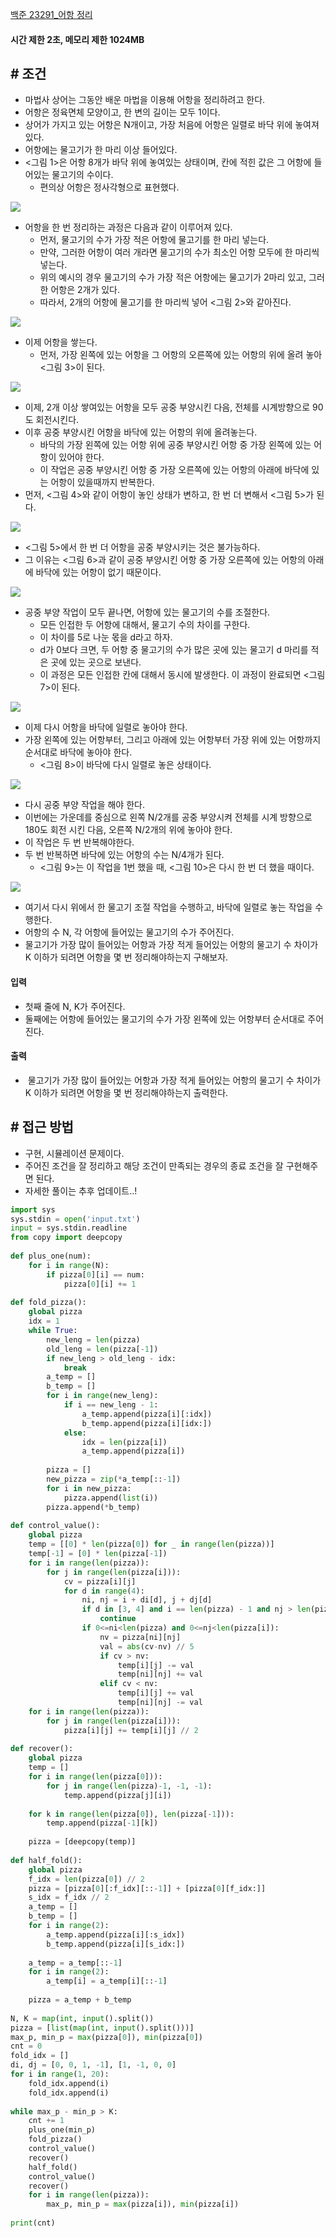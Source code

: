 
[백준 23291_어항 정리](https://www.acmicpc.net/problem/23291)


#### **시간 제한 2초, 메모리 제한 1024MB**

## **# 조건**

- 마법사 상어는 그동안 배운 마법을 이용해 어항을 정리하려고 한다. 
- 어항은 정육면체 모양이고, 한 변의 길이는 모두 1이다. 
- 상어가 가지고 있는 어항은 N개이고, 가장 처음에 어항은 일렬로 바닥 위에 놓여져 있다. 
- 어항에는 물고기가 한 마리 이상 들어있다. 
- <그림 1>은 어항 8개가 바닥 위에 놓여있는 상태이며, 칸에 적힌 값은 그 어항에 들어있는 물고기의 수이다. 
	- 편의상 어항은 정사각형으로 표현했다.

![](Algorithm/baekjoon/assets/Pasted%20image%2020230608191543.png)

- 어항을 한 번 정리하는 과정은 다음과 같이 이루어져 있다.
	- 먼저, 물고기의 수가 가장 적은 어항에 물고기를 한 마리 넣는다. 
	- 만약, 그러한 어항이 여러 개라면 물고기의 수가 최소인 어항 모두에 한 마리씩 넣는다. 
	- 위의 예시의 경우 물고기의 수가 가장 적은 어항에는 물고기가 2마리 있고, 그러한 어항은 2개가 있다. 
	- 따라서, 2개의 어항에 물고기를 한 마리씩 넣어 <그림 2>와 같아진다.

![](Algorithm/baekjoon/assets/Pasted%20image%2020230608191627.png)

- 이제 어항을 쌓는다. 
	- 먼저, 가장 왼쪽에 있는 어항을 그 어항의 오른쪽에 있는 어항의 위에 올려 놓아 <그림 3>이 된다.

![](Algorithm/baekjoon/assets/Pasted%20image%2020230608191643.png)

- 이제, 2개 이상 쌓여있는 어항을 모두 공중 부양시킨 다음, 전체를 시계방향으로 90도 회전시킨다. 
- 이후 공중 부양시킨 어항을 바닥에 있는 어항의 위에 올려놓는다. 
	- 바닥의 가장 왼쪽에 있는 어항 위에 공중 부양시킨 어항 중 가장 왼쪽에 있는 어항이 있어야 한다. 
	- 이 작업은 공중 부양시킨 어항 중 가장 오른쪽에 있는 어항의 아래에 바닥에 있는 어항이 있을때까지 반복한다.
- 먼저, <그림 4>와 같이 어항이 놓인 상태가 변하고, 한 번 더 변해서 <그림 5>가 된다.

![](Algorithm/baekjoon/assets/Pasted%20image%2020230608191816.png)

- <그림 5>에서 한 번 더 어항을 공중 부양시키는 것은 불가능하다. 
- 그 이유는 <그림 6>과 같이 공중 부양시킨 어항 중 가장 오른쪽에 있는 어항의 아래에 바닥에 있는 어항이 없기 때문이다.

![](Algorithm/baekjoon/assets/Pasted%20image%2020230608191855.png)

- 공중 부양 작업이 모두 끝나면, 어항에 있는 물고기의 수를 조절한다.
	- 모든 인접한 두 어항에 대해서, 물고기 수의 차이를 구한다. 
	- 이 차이를 5로 나눈 몫을 d라고 하자. 
	- d가 0보다 크면, 두 어항 중 물고기의 수가 많은 곳에 있는 물고기 d 마리를 적은 곳에 있는 곳으로 보낸다. 
	- 이 과정은 모든 인접한 칸에 대해서 동시에 발생한다. 이 과정이 완료되면 <그림 7>이 된다.

![](Algorithm/baekjoon/assets/Pasted%20image%2020230608192454.png)

- 이제 다시 어항을 바닥에 일렬로 놓아야 한다. 
- 가장 왼쪽에 있는 어항부터, 그리고 아래에 있는 어항부터 가장 위에 있는 어항까지 순서대로 바닥에 놓아야 한다. 
	- <그림 8>이 바닥에 다시 일렬로 놓은 상태이다.

![](Algorithm/baekjoon/assets/Pasted%20image%2020230608192511.png)

- 다시 공중 부양 작업을 해야 한다. 
- 이번에는 가운데를 중심으로 왼쪽 N/2개를 공중 부양시켜 전체를 시계 방향으로 180도 회전 시킨 다음, 오른쪽 N/2개의 위에 놓아야 한다. 
- 이 작업은 두 번 반복해야한다. 
- 두 번 반복하면 바닥에 있는 어항의 수는 N/4개가 된다. 
	- <그림 9>는 이 작업을 1번 했을 때, <그림 10>은 다시 한 번 더 했을 때이다.

![](Algorithm/baekjoon/assets/Pasted%20image%2020230608192544.png)

- 여기서 다시 위에서 한 물고기 조절 작업을 수행하고, 바닥에 일렬로 놓는 작업을 수행한다.
- 어항의 수 N, 각 어항에 들어있는 물고기의 수가 주어진다. 
- 물고기가 가장 많이 들어있는 어항과 가장 적게 들어있는 어항의 물고기 수 차이가 K 이하가 되려면 어항을 몇 번 정리해야하는지 구해보자.


#### **입력**
- 첫째 줄에 N, K가 주어진다. 
- 둘째에는 어항에 들어있는 물고기의 수가 가장 왼쪽에 있는 어항부터 순서대로 주어진다.


#### **출력**
-  물고기가 가장 많이 들어있는 어항과 가장 적게 들어있는 어항의 물고기 수 차이가 K 이하가 되려면 어항을 몇 번 정리해야하는지 출력한다.

## **# 접근 방법**
- 구현, 시뮬레이션 문제이다.
- 주어진 조건을 잘 정리하고 해당 조건이 만족되는 경우의 종료 조건을 잘 구현해주면 된다.
- 자세한 풀이는 추후 업데이트..!

```python
import sys  
sys.stdin = open('input.txt')  
input = sys.stdin.readline  
from copy import deepcopy  
  
def plus_one(num):  
    for i in range(N):  
        if pizza[0][i] == num:  
            pizza[0][i] += 1  
  
def fold_pizza():  
    global pizza  
    idx = 1  
    while True:  
        new_leng = len(pizza)  
        old_leng = len(pizza[-1])  
        if new_leng > old_leng - idx:  
            break  
        a_temp = []  
        b_temp = []  
        for i in range(new_leng):  
            if i == new_leng - 1:  
                a_temp.append(pizza[i][:idx])  
                b_temp.append(pizza[i][idx:])  
            else:  
                idx = len(pizza[i])  
                a_temp.append(pizza[i])  
  
        pizza = []  
        new_pizza = zip(*a_temp[::-1])  
        for i in new_pizza:  
            pizza.append(list(i))  
        pizza.append(*b_temp)  
  
def control_value():  
    global pizza  
    temp = [[0] * len(pizza[0]) for _ in range(len(pizza))]  
    temp[-1] = [0] * len(pizza[-1])  
    for i in range(len(pizza)):  
        for j in range(len(pizza[i])):  
            cv = pizza[i][j]  
            for d in range(4):  
                ni, nj = i + di[d], j + dj[d]  
                if d in [3, 4] and i == len(pizza) - 1 and nj > len(pizza[i-1]) - 1:  
                    continue  
                if 0<=ni<len(pizza) and 0<=nj<len(pizza[i]):  
                    nv = pizza[ni][nj]  
                    val = abs(cv-nv) // 5  
                    if cv > nv:  
                        temp[i][j] -= val  
                        temp[ni][nj] += val  
                    elif cv < nv:  
                        temp[i][j] += val  
                        temp[ni][nj] -= val  
    for i in range(len(pizza)):  
        for j in range(len(pizza[i])):  
            pizza[i][j] += temp[i][j] // 2  
  
def recover():  
    global pizza  
    temp = []  
    for i in range(len(pizza[0])):  
        for j in range(len(pizza)-1, -1, -1):  
            temp.append(pizza[j][i])  
  
    for k in range(len(pizza[0]), len(pizza[-1])):  
        temp.append(pizza[-1][k])  
  
    pizza = [deepcopy(temp)]  
  
def half_fold():  
    global pizza  
    f_idx = len(pizza[0]) // 2  
    pizza = [pizza[0][:f_idx][::-1]] + [pizza[0][f_idx:]]  
    s_idx = f_idx // 2  
    a_temp = []  
    b_temp = []  
    for i in range(2):  
        a_temp.append(pizza[i][:s_idx])  
        b_temp.append(pizza[i][s_idx:])  
  
    a_temp = a_temp[::-1]  
    for i in range(2):  
        a_temp[i] = a_temp[i][::-1]  
  
    pizza = a_temp + b_temp  
  
N, K = map(int, input().split())  
pizza = [list(map(int, input().split()))]  
max_p, min_p = max(pizza[0]), min(pizza[0])  
cnt = 0  
fold_idx = []  
di, dj = [0, 0, 1, -1], [1, -1, 0, 0]  
for i in range(1, 20):  
    fold_idx.append(i)  
    fold_idx.append(i)  
  
while max_p - min_p > K:  
    cnt += 1  
    plus_one(min_p)  
    fold_pizza()  
    control_value()  
    recover()  
    half_fold()  
    control_value()  
    recover()  
    for i in range(len(pizza)):  
        max_p, min_p = max(pizza[i]), min(pizza[i])  
  
print(cnt)
```